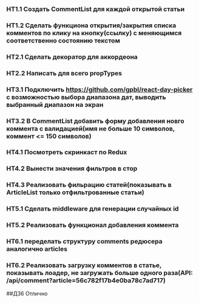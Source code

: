 ### HT1.1 Создать CommentList для каждой открытой статьи
### HT1.2 Сделать функциона открытия/закрытия списка комментов по клику на кнопку(ссылку) с меняющимся соответственно состоянию текстом

### HT2.1 Сделать декоратор для аккордеона
### HT2.2 Написать для всего propTypes

### HT3.1 Подключить https://github.com/gpbl/react-day-picker с возможностью выбора диапазона дат, выводить выбранный диапазон на экран
### HT3.2 В CommentList добавить форму добавления новго коммента с валидацией(имя не больше 10 символов, коммент <= 150 символов)

### HT4.1 Посмотреть скринкаст по Redux
### HT4.2 Вынести значения фильтров в стор
### HT4.3 Реализовать фильрацию статей(показывать в ArticleList только отфильтрованные статьи)

### HT5.1 Сделать middleware для генерации случайных id
### HT5.2 Реализовать функционал добавления коммента

### HT6.1 переделать структуру comments редюсера аналогично articles
### HT6.2 Реализовать загрузку комментов в статье, показывать лоадер, не загружать больше одного раза(API: /api/comment?article=56c782f17b4e0ba78c7ad717)

##ДЗ6 Отлично
